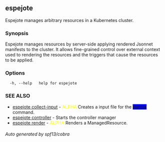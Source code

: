 ## espejote

Espejote manages arbitrary resources in a Kubernetes cluster.

### Synopsis

Espejote manages resources by server-side applying rendered Jsonnet manifests to the cluster. It allows fine-grained control over external context used to rendering the resources and the triggers that cause the resources to be applied.

### Options

```
  -h, --help   help for espejote
```

### SEE ALSO

* [espejote collect-input](espejote_collect-input.md)	 - <span style="color:yellow">ALPHA</span> Creates a input file for the <span style="background-color:blue"> render </span> command.
* [espejote controller](espejote_controller.md)	 - Starts the controller manager
* [espejote render](espejote_render.md)	 - <span style="color:yellow">ALPHA</span> Renders a ManagedResource.

###### Auto generated by spf13/cobra
